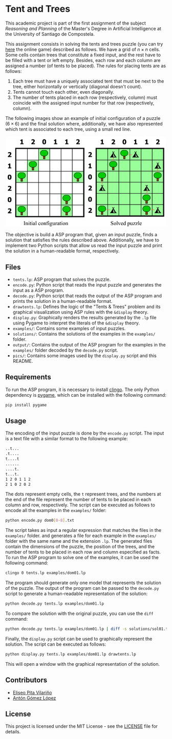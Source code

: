 <!--
SPDX-FileCopyrightText: 2024 Eliseo Pita Vilariño and Antón Gómez López

SPDX-License-Identifier: MIT
-->

# Tent and Trees

This academic project is part of the first assignment of the subject _Reasoning and Planning_ of the Master's Degree in Artificial Intelligence at the University of Santiago de Compostela.

This assignment consists in solving the tents and trees puzzle (you can try [here](https://www.puzzle-tents.com/) the online game) described as follows. We have a grid of $n \times n$ cells. Some cells contain trees that constitute a fixed input, and the rest have to be filled with a tent or left empty. Besides, each row and each column are assigned a number (of tents to be placed). The rules for placing tents are as follows:

1. Each tree must have a uniquely associated tent that must be next
   to the tree, either horizontally or vertically (diagonal doesn't
   count).
2. Tents cannot touch each other, even diagonally.
3. The number of tents placed in each row (respectively, column) must coincide with the assigned input number for that row (respectively, column).

The following images show an example of initial configuration of a puzzle ($6 \times 6$) and the final solution where, additionally, we have also represented which tent is associated to each tree, using a small red line.

<div align="center">
  <img src="pics/example.png" width=500>
</div>

The objective is build a ASP program that, given an input puzzle, finds a solution that satisfies the rules described above. Additionally, we have to implement two Python scripts that allow us read the input puzzle and print the solution in a human-readable format, respectively.

## Files

- `tents.lp`: ASP program that solves the puzzle.
- `encode.py`: Python script that reads the input puzzle and generates the input as a ASP program.
- `decode.py`: Python script that reads the output of the ASP program and prints the solution in a human-readable format.
- `drawtents.lp`: Defines the logic of the "Tents & Trees" problem and its graphical visualization using ASP rules with the `&display` theory.
- `display.py`: Graphically renders the results generated by the `.lp` file using Pygame to interpret the literals of the `&display` theory.
- `examples/`: Contains some examples of input puzzles.
- `solutions/`: Contains the solutions of the examples in the `examples/` folder.
- `output/`: Contains the output of the ASP program for the examples in the `examples/` folder decoded by the `decode.py` script.
- `pics/`: Contains some images used by the `display.py` script and this README.

## Requirements

To run the ASP program, it is necessary to install [clingo](https://potassco.org/clingo/). The only Python dependency is [pygame](https://www.pygame.org/), which can be installed with the following command:

```bash
pip install pygame
```

## Usage

The encoding of the input puzzle is done by the `encode.py` script. The input is a text file with a similar format to the following example:

```
..t...
.t....
t....t
......
....t.
t...t.
1 2 0 1 1 2
2 1 0 2 0 2
```

The dots represent empty cells, the `t` represent trees, and the numbers at the end of the file represent the number of tents to be placed in each column and row, respectively. The script can be executed as follows to encode all the examples in the `examples/` folder:

```bash
python encode.py dom0[0-8].txt
```

The script takes as input a regular expression that matches the files in the `examples/` folder. and generates a file for each example in the `examples/` folder with the same name and the extension `.lp`. The generated files contain the dimensions of the puzzle, the position of the trees, and the number of tents to be placed in each row and column especified as facts. To run the ASP program to solve one of the examples, it can be used the following command:

```bash
clingo 0 tents.lp examples/dom01.lp
```

The program should generate only one model that represents the solution of the puzzle. The output of the program can be passed to the `decode.py` script to generate a human-readable representation of the solution:

```bash
python decode.py tents.lp examples/dom01.lp
```

To compare the solution with the original puzzle, you can use the `diff` command:

```bash
python decode.py tents.lp examples/dom01.lp | diff -s solutions/sol01.txt -
```

Finally, the `display.py` script can be used to graphically represent the solution. The script can be executed as follows:

```bash
python display.py tents.lp examples/dom01.lp drawtents.lp
```

This will open a window with the graphical representation of the solution.

## Contributors

- [Eliseo Pita Vilariño](https://github.com/elipitav)
- [Antón Gómez López](https://github.com/antongomez)

## License

This project is licensed under the MIT License - see the [LICENSE](LICENSE) file for details.
